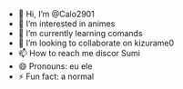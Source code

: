 - 👋 Hi, I’m @Calo2901
- 👀 I’m interested in animes  
- 🌱 I’m currently learning comands
- 💞️ I’m looking to collaborate on kizurame0
- 📫 How to reach me discor Sumi
- 😄 Pronouns: eu ele
- ⚡ Fun fact: a normal

<!---
Calo2901/Calo2901 is a ✨ special ✨ repository because its `README.md` (this file) appears on your GitHub profile.
You can click the Preview link to take a look at your changes.
--->

